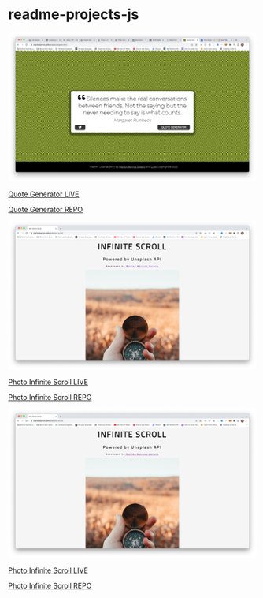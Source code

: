 # readme-projects-js

[![live site link](quote.png)](https://marlonbarrios.github.io/quotegenerator/)

[Quote Generator LIVE](https://marlonbarrios.github.io/quotegenerator/ 'Quote Generator')

[Quote Generator REPO](https://github.com/marlonbarrios/quotegenerator/ 'Quote Generator')

[![live site link](scroll.png)](https://marlonbarrios.github.io/quotegenerator/)

[Photo Infinite Scroll LIVE](https://marlonbarrios.github.io/quotegenerator/ 'Photo Infinite Scroll')

[Photo Infinite Scroll  REPO](https://github.com/marlonbarrios/quotegenerator/ 'Photo Infinite Scroll')

[![live site link](scroll.png)](https://marlonbarrios.github.io/new-scroll/)

[Photo Infinite Scroll LIVE](https://marlonbarrios.github.io/new-scroll/ 'Photo Infinite Scroll')

[Photo Infinite Scroll  REPO](https://github.com/marlonbarrios/new-scroll 'Photo Infinite Scroll')